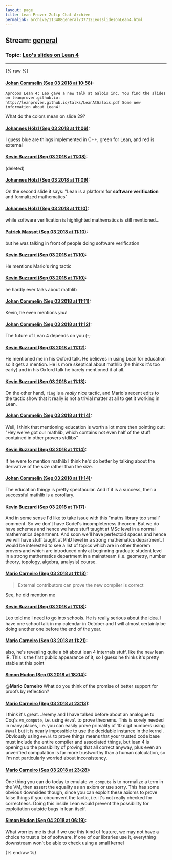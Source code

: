 ```yaml
---
layout: page
title: Lean Prover Zulip Chat Archive 
permalink: archive/113488general/37712LeosslidesonLean4.html
---
```


## Stream: [general](index.html)
### Topic: [Leo's slides on Lean 4](37712LeosslidesonLean4.html)

---


{% raw %}
#### [ Johan Commelin (Sep 03 2018 at 10:58)](https://leanprover.zulipchat.com/#narrow/stream/113488-general/topic/Leo%27s%20slides%20on%20Lean%204/near/133248994):
```quote
Apropos Lean 4: Leo gave a new talk at Galois inc. You find the slides on leanprover.github.io: http://leanprover.github.io/talks/LeanAtGalois.pdf Some new information about Lean4!
```
What do the colors mean on slide 29?

#### [ Johannes Hölzl (Sep 03 2018 at 11:06)](https://leanprover.zulipchat.com/#narrow/stream/113488-general/topic/Leo%27s%20slides%20on%20Lean%204/near/133249362):
I guess blue are things implemented in C++, green for Lean, and red is external

#### [ Kevin Buzzard (Sep 03 2018 at 11:08)](https://leanprover.zulipchat.com/#narrow/stream/113488-general/topic/Leo%27s%20slides%20on%20Lean%204/near/133249440):
(deleted)

#### [ Johannes Hölzl (Sep 03 2018 at 11:09)](https://leanprover.zulipchat.com/#narrow/stream/113488-general/topic/Leo%27s%20slides%20on%20Lean%204/near/133249459):
On the second slide it says: "Lean is a platform for **software verification** and formalized mathematics"

#### [ Johannes Hölzl (Sep 03 2018 at 11:10)](https://leanprover.zulipchat.com/#narrow/stream/113488-general/topic/Leo%27s%20slides%20on%20Lean%204/near/133249482):
while software verification is highlighted mathematics is still mentioned...

#### [ Patrick Massot (Sep 03 2018 at 11:10)](https://leanprover.zulipchat.com/#narrow/stream/113488-general/topic/Leo%27s%20slides%20on%20Lean%204/near/133249514):
but he was talking in front of people doing software verification

#### [ Kevin Buzzard (Sep 03 2018 at 11:10)](https://leanprover.zulipchat.com/#narrow/stream/113488-general/topic/Leo%27s%20slides%20on%20Lean%204/near/133249518):
He mentions Mario's ring tactic

#### [ Kevin Buzzard (Sep 03 2018 at 11:10)](https://leanprover.zulipchat.com/#narrow/stream/113488-general/topic/Leo%27s%20slides%20on%20Lean%204/near/133249521):
he hardly ever talks about mathlib

#### [ Johan Commelin (Sep 03 2018 at 11:11)](https://leanprover.zulipchat.com/#narrow/stream/113488-general/topic/Leo%27s%20slides%20on%20Lean%204/near/133249541):
Kevin, he even mentions *you*!

#### [ Johan Commelin (Sep 03 2018 at 11:12)](https://leanprover.zulipchat.com/#narrow/stream/113488-general/topic/Leo%27s%20slides%20on%20Lean%204/near/133249594):
The future of Lean 4 depends on you (-;

#### [ Kevin Buzzard (Sep 03 2018 at 11:12)](https://leanprover.zulipchat.com/#narrow/stream/113488-general/topic/Leo%27s%20slides%20on%20Lean%204/near/133249598):
He mentioned me in his Oxford talk. He believes in using Lean for education so it gets a mention. He is more skeptical about mathlib (he thinks it's too early) and in his Oxford talk he barely mentioned it at all.

#### [ Kevin Buzzard (Sep 03 2018 at 11:13)](https://leanprover.zulipchat.com/#narrow/stream/113488-general/topic/Leo%27s%20slides%20on%20Lean%204/near/133249625):
On the other hand, `ring` is a *really* nice tactic, and Mario's recent edits to the tactic show that it really is not a trivial matter at all to get it working in Lean.

#### [ Johan Commelin (Sep 03 2018 at 11:14)](https://leanprover.zulipchat.com/#narrow/stream/113488-general/topic/Leo%27s%20slides%20on%20Lean%204/near/133249629):
Well, I think that mentioning education is worth a lot more then pointing out: "Hey we've got our mathlib, which contains not even half of the stuff contained in other provers stdlibs"

#### [ Kevin Buzzard (Sep 03 2018 at 11:14)](https://leanprover.zulipchat.com/#narrow/stream/113488-general/topic/Leo%27s%20slides%20on%20Lean%204/near/133249698):
If he were to mention mathlib I think he'd do better by talking about the derivative of the size rather than the size.

#### [ Johan Commelin (Sep 03 2018 at 11:14)](https://leanprover.zulipchat.com/#narrow/stream/113488-general/topic/Leo%27s%20slides%20on%20Lean%204/near/133249700):
The education thingy is pretty spectacular. And if it is a success, then a successful mathlib is a corollary.

#### [ Kevin Buzzard (Sep 03 2018 at 11:17)](https://leanprover.zulipchat.com/#narrow/stream/113488-general/topic/Leo%27s%20slides%20on%20Lean%204/near/133249796):
And in some sense I'd like to take issue with this "maths library too small" comment. So we don't have Godel's incompleteness theorem. But we do have schemes and hence we have stuff taught at MSc level in a normal mathematics department. And soon we'll have perfectoid spaces and hence we will have stuff taught at PhD level in a strong mathematics department. I would be interested to see a list of topics which are in other theorem provers and which are introduced only at beginning graduate student level in a strong mathematics department in a mainstream (i.e. geometry, number theory, topology, algebra, analysis) course.

#### [ Mario Carneiro (Sep 03 2018 at 11:18)](https://leanprover.zulipchat.com/#narrow/stream/113488-general/topic/Leo%27s%20slides%20on%20Lean%204/near/133249850):
> External contributors can prove the new compiler is correct

See, he did mention me

#### [ Kevin Buzzard (Sep 03 2018 at 11:18)](https://leanprover.zulipchat.com/#narrow/stream/113488-general/topic/Leo%27s%20slides%20on%20Lean%204/near/133249853):
Leo told me I need to go into schools. He is really serious about the idea. I have one school talk in my calendar in October and I will almost certainly be doing another one before the end of the year.

#### [ Mario Carneiro (Sep 03 2018 at 11:21)](https://leanprover.zulipchat.com/#narrow/stream/113488-general/topic/Leo%27s%20slides%20on%20Lean%204/near/133249967):
also, he's revealing quite a bit about lean 4 internals stuff, like the new lean IR. This is the first public appearance of it, so I guess he thinks it's pretty stable at this point

#### [ Simon Hudon (Sep 03 2018 at 18:04)](https://leanprover.zulipchat.com/#narrow/stream/113488-general/topic/Leo%27s%20slides%20on%20Lean%204/near/133267963):
@**Mario Carneiro** What do you think of the promise of better support for proofs by reflection?

#### [ Mario Carneiro (Sep 03 2018 at 23:13)](https://leanprover.zulipchat.com/#narrow/stream/113488-general/topic/Leo%27s%20slides%20on%20Lean%204/near/133278854):
I think it's great. Jeremy and I have talked before about an analogue to Coq's `vm_compute`, i.e. using `#eval` to prove theorems. This is sorely needed in many places, i.e. you can easily prove primality of 10 digit numbers using `#eval` but it is nearly impossible to use the decidable instance in the kernel. Obviously using `#eval` to prove things means that your trusted code base must include the entire compiler and associated things, but lean 4 is opening up the possibility of proving that all correct anyway, plus even an unverified computation is far more trustworthy than a human calculation, so I'm not particularly worried about inconsistency.

#### [ Mario Carneiro (Sep 03 2018 at 23:28)](https://leanprover.zulipchat.com/#narrow/stream/113488-general/topic/Leo%27s%20slides%20on%20Lean%204/near/133279277):
One thing you can do today to emulate `vm_compute` is to normalize a term in the VM, then assert the equality as an axiom or use sorry. This has some obvious downsides though, since you can exploit these axioms to prove false things if you circumvent the tactic, i.e. it's not really checked for correctness. Doing this inside Lean would prevent the possibility for exploitation outside bugs in lean itself.

#### [ Simon Hudon (Sep 04 2018 at 06:19)](https://leanprover.zulipchat.com/#narrow/stream/113488-general/topic/Leo%27s%20slides%20on%20Lean%204/near/133290558):
What worries me is that if we use this kind of feature, we may not have a choice to trust a lot of software. If one of our libraries use it, everything downstream won't be able to check using a small kernel


{% endraw %}
